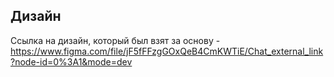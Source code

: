 ## Дизайн

Ссылка на дизайн, который был взят за основу - https://www.figma.com/file/jF5fFFzgGOxQeB4CmKWTiE/Chat_external_link?node-id=0%3A1&mode=dev
